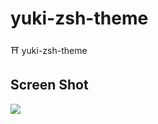 # yuki-zsh-theme
⛩    yuki-zsh-theme

## Screen Shot
<img src="https://github.com/limichange/yuki-zsh-theme/raw/master/ScreenShot.png" />
